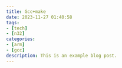 ```yaml
---
title: Gcc+make
date: 2023-11-27 01:40:58
tags:
- [tech]
- [n32]
categories:
- [arm]
- [gcc]
description: This is an example blog post.
---
```

